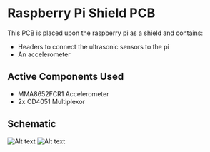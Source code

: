 # Raspberry Pi Shield PCB

This PCB is placed upon the raspberry pi as a shield and contains:
- Headers to connect the ultrasonic sensors to the pi
- An accelerometer


## Active Components Used
- MMA8652FCR1 Accelerometer
- 2x CD4051 Multiplexor

## Schematic
![Alt text](Raspberry%20Pi%20Shield%20PCB/Schematic/schematic_page_1.PNG)
![Alt text](Raspberry%20Pi%20Shield%20PCB/Schematic/schematic_page_2.PNG)
